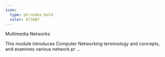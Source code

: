 ```yaml
---
icon:
  type: ph:nodes-bold
  color: 673AB7
---
```


Multimedia Networks

This module introduces Computer Networking terminology and concepts, and examines various network pr ... 

